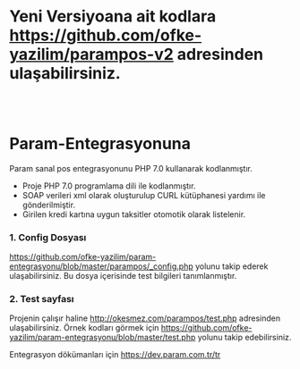 # Yeni Versiyoana ait kodlara <a href='https://github.com/ofke-yazilim/parampos-v2'>https://github.com/ofke-yazilim/parampos-v2</a> adresinden ulaşabilirsiniz.
<br><br>
# Param-Entegrasyonuna
Param sanal pos entegrasyonunu PHP 7.0 kullanarak kodlanmıştır. 
- Proje PHP 7.0 programlama dili ile kodlanmıştır.
- SOAP verileri xml olarak oluşturulup CURL kütüphanesi yardımı ile gönderilmiştir.
- Girilen kredi kartına uygun taksitler otomotik olarak listelenir.

### 1. Config Dosyası 
https://github.com/ofke-yazilim/param-entegrasyonu/blob/master/parampos/_config.php yolunu takip ederek ulaşabilirsiniz. Bu dosya içerisinde test bilgileri tanımlanmıştır.

### 2. Test sayfası
Projenin çalışır haline http://okesmez.com/parampos/test.php adresinden ulaşabilirsiniz.
Örnek kodları görmek için https://github.com/ofke-yazilim/param-entegrasyonu/blob/master/test.php yolunu takip edebilirsiniz.


Entegrasyon dökümanları için https://dev.param.com.tr/tr
